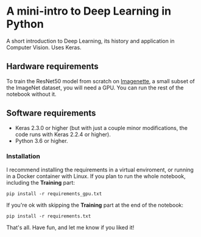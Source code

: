 # A mini-intro to Deep Learning in Python 

A short introduction to Deep Learning, its history and application in Computer Vision. Uses Keras.

## Hardware requirements
To train the ResNet50 model from scratch on [Imagenette](https://github.com/fastai/imagenette), a small subset of the ImageNet dataset, you will need a GPU. You can run the rest of the notebook without it. 


## Software requirements
* Keras 2.3.0 or higher (but with just a couple minor modifications, the code runs with Keras 2.2.4 or higher).
* Python 3.6 or higher.

### Installation
I recommend installing the requirements in a virtual enviroment, or running in a Docker container with Linux.
If you plan to run the whole notebook, including the **Training** part:
```
pip install -r requirements_gpu.txt
```

If you're ok with skipping the **Training** part at the end of the notebook:

```
pip install -r requirements.txt
```

That's all. Have fun, and let me know if you liked it!